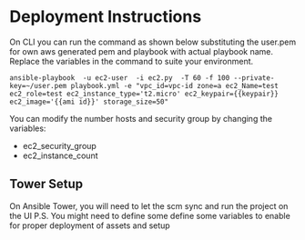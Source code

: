 # Deployment Instructions
On CLI you can run the command as shown below substituting the user.pem for own aws generated pem and playbook with actual playbook name. Replace the variables in the command to suite your environment.
```
ansible-playbook  -u ec2-user  -i ec2.py  -T 60 -f 100 --private-key=~/user.pem playbook.yml -e "vpc_id=vpc-id zone=a ec2_Name=test ec2_role=test ec2_instance_type='t2.micro' ec2_keypair={{keypair}} ec2_image='{{ami id}}' storage_size=50"
```
You can modify the number hosts and security group by changing the variables:
- ec2_security_group
- ec2_instance_count

## Tower Setup
On Ansible Tower, you will need to let the scm sync and run the project on the UI
P.S.
You might need to define some define some variables to enable for proper deployment of assets and setup

